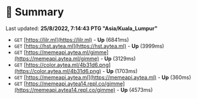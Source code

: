 # 📖 Summary
Last updated: **25/8/2022, 7:14:43 PTG "Asia/Kuala_Lumpur"**

- `GET` [https://lilr.ml](https://lilr.ml) - **Up** (6841ms)
- `GET` [https://hst.aytea.ml](https://hst.aytea.ml) - **Up** (3999ms)
- `GET` [https://memeapi.aytea.ml/gimme](https://memeapi.aytea.ml/gimme) - **Up** (3129ms)
- `GET` [https://color.aytea.ml/4b31d6.png](https://color.aytea.ml/4b31d6.png) - **Up** (1703ms)
- `GET` [https://memeapi.aytea.ml](https://memeapi.aytea.ml) - **Up** (360ms)
- `GET` [https://memeapi.aytea14.repl.co/gimme](https://memeapi.aytea14.repl.co/gimme) - **Up** (4573ms)
